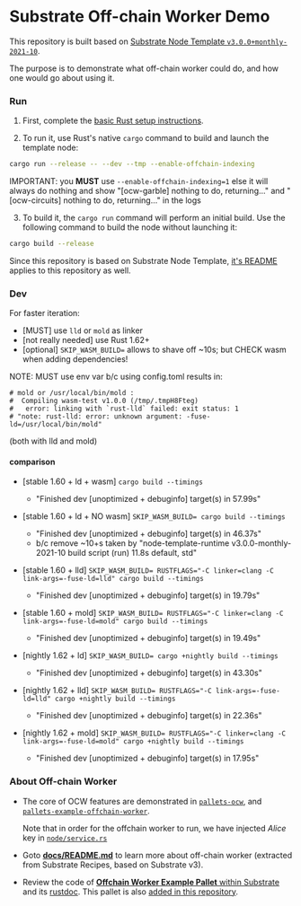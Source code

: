 # Substrate Off-chain Worker Demo

This repository is built based on [Substrate Node Template `v3.0.0+monthly-2021-10`](https://github.com/substrate-developer-hub/substrate-node-template/tree/v3.0.0+monthly-2021-10).

The purpose is to demonstrate what off-chain worker could do, and how one would go about using it.

### Run

1. First, complete the [basic Rust setup instructions](./docs/rust-setup.md).

2. To run it, use Rust's native `cargo` command to build and launch the template node:

  ```sh
  cargo run --release -- --dev --tmp --enable-offchain-indexing
  ```

  IMPORTANT: you **MUST** use `--enable-offchain-indexing=1` else it will always do nothing and show "[ocw-garble] nothing to do, returning..." and "[ocw-circuits] nothing to do, returning..." in the logs

3. To build it, the `cargo run` command will perform an initial build. Use the following command to
build the node without launching it:

  ```sh
  cargo build --release
  ```

Since this repository is based on Substrate Node Template,
[it's README](https://github.com/substrate-developer-hub/substrate-node-template/blob/v3.0.0%2Bmonthly-2021-10/README.md)
applies to this repository as well.

### Dev

For faster iteration:
- [MUST] use `lld` or `mold` as linker
- [not really needed] use Rust 1.62+
- [optional] `SKIP_WASM_BUILD=` allows to shave off ~10s; but CHECK wasm when adding dependencies!

NOTE: MUST use env var b/c using config.toml results in:
```
# mold or /usr/local/bin/mold :
#  Compiling wasm-test v1.0.0 (/tmp/.tmpH8Fteg)
#   error: linking with `rust-lld` failed: exit status: 1
# "note: rust-lld: error: unknown argument: -fuse-ld=/usr/local/bin/mold"
```
(both with lld and mold)

#### comparison

- [stable 1.60 + ld + wasm] `cargo build --timings`
    - "Finished dev [unoptimized + debuginfo] target(s) in 57.99s"
- [stable 1.60 + ld + NO wasm] `SKIP_WASM_BUILD= cargo build --timings`
    - "Finished dev [unoptimized + debuginfo] target(s) in 46.37s"
    - b/c remove ~10+s taken by "node-template-runtime v3.0.0-monthly-2021-10 build script (run) 	11.8s 		default, std"
- [stable 1.60 + lld] `SKIP_WASM_BUILD= RUSTFLAGS="-C linker=clang -C link-args=-fuse-ld=lld" cargo build --timings`
    - "Finished dev [unoptimized + debuginfo] target(s) in 19.79s"
- [stable 1.60 + mold] `SKIP_WASM_BUILD= RUSTFLAGS="-C linker=clang -C link-args=-fuse-ld=mold" cargo build --timings`
    - "Finished dev [unoptimized + debuginfo] target(s) in 19.49s"

- [nightly 1.62 + ld] `SKIP_WASM_BUILD= cargo +nightly build --timings`
    - "Finished dev [unoptimized + debuginfo] target(s) in 43.30s"
- [nightly 1.62 + lld] `SKIP_WASM_BUILD= RUSTFLAGS="-C link-args=-fuse-ld=lld" cargo +nightly build --timings`
    - "Finished dev [unoptimized + debuginfo] target(s) in 22.36s"
- [nightly 1.62 + mold] `SKIP_WASM_BUILD= RUSTFLAGS="-C linker=clang -C link-args=-fuse-ld=mold" cargo +nightly build --timings`
    - "Finished dev [unoptimized + debuginfo] target(s) in 17.95s"

### About Off-chain Worker

- The core of OCW features are demonstrated in [`pallets-ocw`](./pallets/ocw/src/lib.rs), and
[`pallets-example-offchain-worker`](./pallets/example-offchain-worker/src/lib.rs).

  Note that in order for the offchain worker to run, we have injected *Alice* key in
[`node/service.rs`](node/src/service.rs#L93-L104)

- Goto [**docs/README.md**](docs/README.md) to learn more about off-chain worker (extracted from Substrate
  Recipes, based on Substrate v3).

- Review the code of [**Offchain Worker Example Pallet** within Substrate](https://paritytech.github.io/substrate/latest/src/pallet_example_offchain_worker/lib.rs.html#18-709)
  and its [rustdoc](https://paritytech.github.io/substrate/latest/pallet_example_offchain_worker/).
  This pallet is also [added in this repository](pallets/example-offchain-worker).
